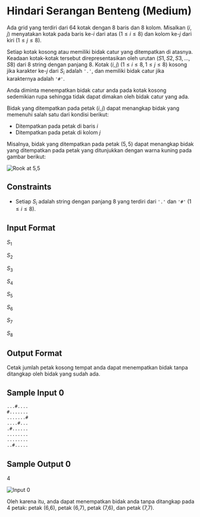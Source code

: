# Hindari Serangan Benteng (Medium)

Ada grid yang terdiri dari 64 kotak dengan 8 baris dan 8 kolom. Misalkan $\left( i,j \right)$ menyatakan kotak pada baris ke-$i$ dari atas $\left( 1 \leq i \leq 8 \right)$ dan kolom ke-$j$ dari kiri $\left( 1 \leq j \leq 8 \right)$.

Setiap kotak kosong atau memiliki bidak catur yang ditempatkan di atasnya. Keadaan kotak-kotak tersebut direpresentasikan oleh urutan $\left( S1,S2,S3,…,S8 \right)$
dari 8 string dengan panjang 8. Kotak $\left( i,j \right)$ $\left( 1 \leq i \leq 8,1 \leq j \leq 8 \right)$ kosong jika karakter ke-$j$ dari $S_i$ adalah `'.'`, dan memiliki bidak catur jika karakternya adalah `'#'`.

Anda diminta menempatkan bidak catur anda pada kotak kosong sedemikian rupa sehingga tidak dapat dimakan oleh bidak catur yang ada.

Bidak yang ditempatkan pada petak $\left( i,j \right)$ dapat menangkap bidak yang memenuhi salah satu dari kondisi berikut:

- Ditempatkan pada petak di baris $i$
- Ditempatkan pada petak di kolom $j$

Misalnya, bidak yang ditempatkan pada petak $\left( 5,5 \right)$ dapat menangkap bidak yang ditempatkan pada petak yang ditunjukkan dengan warna kuning pada gambar berikut:

![Rook at 5,5](https://github.com/SyafaHadyan/learn/blob/main/src/java/syafa/java/eling/uap2024/Rook-0.png)

## Constraints

- Setiap $S_i$ adalah string dengan panjang 8 yang terdiri dari `'.'` dan `'#'` $\left( 1 \leq i \leq 8 \right)$.

## Input Format

$S_1$

$S_2$

$S_3$

$S_4$

$S_5$

$S_6$

$S_7$

$S_8$
​

## Output Format

Cetak jumlah petak kosong tempat anda dapat menempatkan bidak tanpa ditangkap oleh bidak yang sudah ada.

## Sample Input 0

```txt
...#....
#.......
.......#
....#...
.#......
........
........
..#.....
```

## Sample Output 0

4

![Input 0](https://github.com/SyafaHadyan/learn/blob/main/src/java/syafa/java/eling/uap2024/Rook-1.png)

Oleh karena itu, anda dapat menempatkan bidak anda tanpa ditangkap pada 4 petak: petak (6,6), petak (6,7), petak (7,6), dan petak (7,7).
